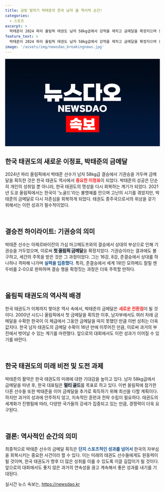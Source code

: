 ```yaml
---
title: 금빛 발차기 박태준의 한국 남자 金 역사적 순간!
categories:
  - 스포츠
excerpt: >
  박태준이 2024 파리 올림픽 태권도 남자 58kg급에서 강적을 제치고 금메달을 확정지으며 한국 태권도의 명예를 되살렸다! 16년 만의 남자부 금메달, 새로운 역사를 써 내려간 그의 승리에 주목하라!
feature_text: >
  박태준이 2024 파리 올림픽 태권도 남자 58kg급에서 강적을 제치고 금메달을 확정지으며 한국 태권도의 명예를 되살렸다! 16년 만의 남자부 금메달, 새로운 역사를 써 내려간 그의 승리에 주목하라!
image: '/assets/img/newsdao_breakingnews.jpg'
---
```


<p><img src="/assets/img/newsdao_breakingnews.jpg" alt="pcversion 속보" /></p>

<h2 data-ke-size="size26">한국 태권도의 새로운 이정표, 박태준의 금메달</h2>

<p data-ke-size="size16">2024년 파리 올림픽에서 박태준 선수가 남자 58kg급 결승에서 기권승을 거두며 금메달을 획득한 것은 한국 태권도 역사에서 <b><span style="color: #ee2323;">중요한 이정표</span></b>이 되었다. 박태준의 성공은 단순히 개인의 성취일 뿐 아니라, 한국 태권도의 명성을 다시 회복하는 계기가 되었다. 2021년 도쿄 올림픽에서는 한국이 '노골드'라는 불명예를 안으며 고난의 시기를 겪었지만, 박태준의 금메달로 다시 자존심을 회복하게 되었다. 태권도 종주국으로서의 위상을 갖기 위해서는 이런 성과가 필수적이었다.</p>

<p data-ke-size="size16">&nbsp;</p>

<h2 data-ke-size="size26">결승전 하이라이트: 기권승의 의미</h2>

<p data-ke-size="size16">박태준 선수는 아제르바이잔의 가심 마고메도프와의 결승에서 상대의 부상으로 인해 기권승을 거두었으며, 이로써 <b><span style="background-color: #21538527;">첫 올림픽 금메달</span></b>을 확정지었다. 기권승이라는 결과에도 불구하고, 세간의 주목을 받은 것은 그 과정이었다. 그는 16강, 8강, 준결승에서 상대를 하나하나 격파해 나가며 <b><span style="color: #1a5490;">실력을 입증했다</span></b>. 특히, 준결승에서 세계 1위인 모하메드 칼릴 젠두비를 2-0으로 완파하며 결승 행을 확정짓는 과정은 더욱 주목할 만하다.</p>

<p data-ke-size="size16">&nbsp;</p>

<h2 data-ke-size="size26">올림픽 태권도의 역사적 배경</h2>

<p data-ke-size="size16">한국 태권도가 이제까지 쌓아온 역사 속에서, 박태준의 금메달은 <b><span style="color: #ee2323;">새로운 전환점</span></b>이 될 것이다. 2000년 시드니 올림픽에서 첫 금메달을 획득한 이후, 남자부에서도 여러 차례 금메달을 수확한 한국이 이 체급에서 그동안 금메달을 따지 못했던 만큼 이번 성취는 더욱 값지다. 한국 남자 태권도의 금메달 수확이 16년 만에 이루어진 만큼, 이로써 과거의 부진에서 벗어날 수 있는 계기를 마련했다. 앞으로의 대회에서도 이런 성과가 이어질 수 있기를 바란다.</p>

<p data-ke-size="size16">&nbsp;</p>

<h2 data-ke-size="size26">한국 태권도의 미래 비전 및 도전 과제</h2>

<p data-ke-size="size16">박태준의 활약은 한국 태권도의 미래에 대한 기대감을 높이고 있다. 남자 58kg급에서 금메달을 따낸 후, 한국 대표팀은 <b><span style="background-color: #21538527;">멀티 골드</span></b>를 목표로 하고 있다. 이번 올림픽에 참가한 다른 선수들 또한 박태준을 이어 금메달을 추가로 획득하기 위해 최선을 다할 계획이다. 하지만 과거의 성과에 안주하지 않고, 지속적인 훈련과 전략 수립이 필요하다. 태권도의 세계화가 진행됨에 따라, 다양한 국가들의 강세가 집중되고 있는 만큼, 경쟁력이 더욱 요구된다.</p>

<p data-ke-size="size16">&nbsp;</p>

<h2 data-ke-size="size26">결론: 역사적인 순간의 의미</h2>

<p data-ke-size="size16">최종적으로 박태준 선수의 금메달 획득은 <b><span style="color: #1a5490;">단지 스포츠적인 성과를 넘어서</span></b> 한국의 자부심을 회복시키는 중요한 사건이라 할 수 있다. 이는 미래의 태권도 선수들에게도 원동력이 될 것이며, 한국 태권도가 향후 더 많은 성취를 이룰 수 있도록 이끌 길잡이가 될 것이다. 앞으로의 대회에서도 좋지 않은 과거의 연속성을 끊고 계속해서 좋은 성과를 내기를 기대된다.</p>
실시간 뉴스 속보는, <a href="https://newsdao.kr" rel="dofollow">https://newsdao.kr</a>


